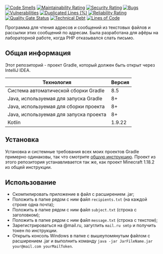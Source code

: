 [![Code Smells](https://sonarcloud.io/api/project_badges/measure?project=Hummel009_Simple-Mailer&metric=code_smells)](https://sonarcloud.io/summary/overall?id=Hummel009_Simple-Mailer)
[![Maintainability Rating](https://sonarcloud.io/api/project_badges/measure?project=Hummel009_Simple-Mailer&metric=sqale_rating)](https://sonarcloud.io/summary/overall?id=Hummel009_Simple-Mailer)
[![Security Rating](https://sonarcloud.io/api/project_badges/measure?project=Hummel009_Simple-Mailer&metric=security_rating)](https://sonarcloud.io/summary/overall?id=Hummel009_Simple-Mailer)
[![Bugs](https://sonarcloud.io/api/project_badges/measure?project=Hummel009_Simple-Mailer&metric=bugs)](https://sonarcloud.io/summary/overall?id=Hummel009_Simple-Mailer)
[![Vulnerabilities](https://sonarcloud.io/api/project_badges/measure?project=Hummel009_Simple-Mailer&metric=vulnerabilities)](https://sonarcloud.io/summary/overall?id=Hummel009_Simple-Mailer)
[![Duplicated Lines (%)](https://sonarcloud.io/api/project_badges/measure?project=Hummel009_Simple-Mailer&metric=duplicated_lines_density)](https://sonarcloud.io/summary/overall?id=Hummel009_Simple-Mailer)
[![Reliability Rating](https://sonarcloud.io/api/project_badges/measure?project=Hummel009_Simple-Mailer&metric=reliability_rating)](https://sonarcloud.io/summary/overall?id=Hummel009_Simple-Mailer)
[![Quality Gate Status](https://sonarcloud.io/api/project_badges/measure?project=Hummel009_Simple-Mailer&metric=alert_status)](https://sonarcloud.io/summary/overall?id=Hummel009_Simple-Mailer)
[![Technical Debt](https://sonarcloud.io/api/project_badges/measure?project=Hummel009_Simple-Mailer&metric=sqale_index)](https://sonarcloud.io/summary/overall?id=Hummel009_Simple-Mailer)
[![Lines of Code](https://sonarcloud.io/api/project_badges/measure?project=Hummel009_Simple-Mailer&metric=ncloc)](https://sonarcloud.io/summary/overall?id=Hummel009_Simple-Mailer)

Программа для чтения адресов и сообщений из текстовых файлов и рассылки этих сообщений по адресам. Была разработана для афёры на лабораторной работе, когда PHP отказывался слать письмо.

## Общая информация

Этот репозиторий - проект Gradle, который должен быть открыт через IntelliJ IDEA.

| Технология                             | Версия |
|----------------------------------------|--------|
| Система автоматической сборки Gradle   | 8.5    |
| Java, используемая для запуска Gradle  | 8+     |
| Java, используемая для сборки проекта  | 8+     |
| Java, используемая для запуска проекта | 8+     |
| Kotlin                                 | 1.9.22 |

## Установка

Установка и системные требования всех моих проектов Gradle примерно одинаковы, так что смотрите [общую инструкцию](https://github.com/Hummel009/The-Rings-of-Power#readme). Проект из этого репозитория устанавливается так же, как проект Minecraft 1.18.2 из общей инструкции.

## Использование

* Скомпилировать приложение в файл с расширением .jar;
* Положить в папке рядом с ним файл `recipients.txt` (на каждой строке одна почта);
* Положить в папке рядом с ним файл `subject.txt` (строка с заголовком);
* Положить в папке рядом с ним файл `message.txt` (строка с текстом);
* Зарегистрироваться на @mail.ru, загуглить `mail.ru smtp` и получить токен по инструкции.
* Открыть консоль Windows в папке с вышеупомянутым файлом с расширением .jar и выполнить команду `java -jar JarFileName.jar your@mail.com yourMailToken`.
